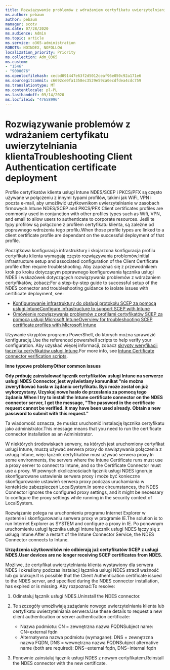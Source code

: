 ```yaml
---
title: Rozwiązywanie problemów z wdrażaniem certyfikatu uwierzytelniania klienta
ms.author: pebaum
author: pebaum
manager: scotv
ms.date: 07/28/2020
ms.audience: Admin
ms.topic: article
ms.service: o365-administration
ROBOTS: NOINDEX, NOFOLLOW
localization_priority: Priority
ms.collection: Adm_O365
ms.custom:
- "1546"
- "9000076"
ms.openlocfilehash: cecbd091447e63f2d5012ceaf96e050c92a171e6
ms.sourcegitcommit: c6692ce0fa1358ec3529e59ca0ecdfdea4cdc759
ms.translationtype: MT
ms.contentlocale: pl-PL
ms.lasthandoff: 09/14/2020
ms.locfileid: "47658996"
---
```

# <a name="troubleshooting-client-authentication-certificate-deployment"></a><span data-ttu-id="e57ed-102">Rozwiązywanie problemów z wdrażaniem certyfikatu uwierzytelniania klienta</span><span class="sxs-lookup"><span data-stu-id="e57ed-102">Troubleshooting Client Authentication certificate deployment</span></span>

<span data-ttu-id="e57ed-103">Profile certyfikatów klienta usługi Intune NDES/SCEP i PKCS/PFX są często używane w połączeniu z innymi typami profilów, takimi jak WiFi, VPN i poczta e-mail, aby umożliwić użytkownikom uwierzytelnianie w zasobach firmowych.</span><span class="sxs-lookup"><span data-stu-id="e57ed-103">Intune NDES/SCEP and PKCS/PFX Client certificates profiles are commonly used in conjunction with other profiles types such as Wifi, VPN, and email to allow users to authenticate to corporate resources.</span></span> <span data-ttu-id="e57ed-104">Jeśli te typy profilów są połączone z profilem certyfikatu klienta, są zależne od poprawnego wdrożenia tego profilu.</span><span class="sxs-lookup"><span data-stu-id="e57ed-104">When those profile types are linked to a client certificate profile are dependant on the successful deployment of that profile.</span></span>

<span data-ttu-id="e57ed-105">Początkowa konfiguracja infrastruktury i skojarzona konfiguracja profilu certyfikatu klienta wymagają często rozwiązywania problemów.</span><span class="sxs-lookup"><span data-stu-id="e57ed-105">Initial infrastructure setup and associated configuration of the Client Certificate profile often require troubleshooting.</span></span> <span data-ttu-id="e57ed-106">Aby zapoznać się z przewodnikiem krok po kroku dotyczącym poprawnego konfigurowania łącznika usługi NDES i wskazówek dotyczących rozwiązywania problemów z wdrażaniem certyfikatów, zobacz:</span><span class="sxs-lookup"><span data-stu-id="e57ed-106">For a step-by-step guide to successful setup of the NDES connector and troubleshooting guidance to isolate issues with certificate deployment, see:</span></span> 

- [<span data-ttu-id="e57ed-107">Konfigurowanie infrastruktury do obsługi protokołu SCEP za pomocą usługi Intune</span><span class="sxs-lookup"><span data-stu-id="e57ed-107">Configure infrastructure to support SCEP with Intune</span></span>](https://support.microsoft.com/help/4459540/troubleshoot-ndes-configuration-for-use-with-intune)
- [<span data-ttu-id="e57ed-108">Omówienie rozwiązywania problemów z profilami certyfikatów SCEP za pomocą usługi Microsoft Intune</span><span class="sxs-lookup"><span data-stu-id="e57ed-108">Overview for troubleshooting SCEP certificate profiles with Microsoft Intune</span></span>](https://support.microsoft.com/help/4457481/troubleshooting-scep-certificate-profile-deployment-in-intune)

<span data-ttu-id="e57ed-109">Używanie skryptów programu PowerShell, do których można sprawdzić konfigurację.</span><span class="sxs-lookup"><span data-stu-id="e57ed-109">Use the referenced powershell scripts to help verify your configuration.</span></span> <span data-ttu-id="e57ed-110">Aby uzyskać więcej informacji, zobacz [skrypty weryfikacji łącznika certyfikatów usługi Intune](https://github.com/microsoftgraph/powershell-intune-samples/tree/master/CertificationAuthority).</span><span class="sxs-lookup"><span data-stu-id="e57ed-110">For more info, see [Intune Certificate connector verification scripts](https://github.com/microsoftgraph/powershell-intune-samples/tree/master/CertificationAuthority).</span></span>

  
<span data-ttu-id="e57ed-111">**Inne typowe problemy**</span><span class="sxs-lookup"><span data-stu-id="e57ed-111">**Other common issues**</span></span>

<span data-ttu-id="e57ed-112">**Gdy próbuję zainstalować łącznik certyfikatów usługi Intune na serwerze usługi NDES Connector, jest wyświetlany komunikat "nie można zweryfikować hasła w żądaniu certyfikatu. Być może został on już wykorzystany. Uzyskaj nowe hasło do przesłania za pomocą tego żądania.**</span><span class="sxs-lookup"><span data-stu-id="e57ed-112">**When I try to install the Intune certificate connector on the NDES connector server, I get the message, "The password in the certificate request cannot be verified. It may have been used already. Obtain a new password to submit with this request."**</span></span>  

<span data-ttu-id="e57ed-113">Ta wiadomość oznacza, że musisz uruchomić instalację łącznika certyfikatu jako administrator.</span><span class="sxs-lookup"><span data-stu-id="e57ed-113">This message means that you need to run the certificate connector installation as an Administrator.</span></span>

<span data-ttu-id="e57ed-114">W niektórych środowiskach serwery, na których jest uruchomiony certyfikat usługi Intune, muszą używać serwera proxy do nawiązywania połączenia z usługą Intune, więc łącznik certyfikatów musi używać serwera proxy.</span><span class="sxs-lookup"><span data-stu-id="e57ed-114">In some environments, the servers where the Intune Certificate runs must use a proxy server to connect to Intune, and so the Certificate Connector must use a proxy.</span></span> <span data-ttu-id="e57ed-115">W pewnych okolicznościach łącznik usługi NDES ignoruje skonfigurowane ustawienia serwera proxy i może być konieczne skonfigurowanie ustawień serwera proxy podczas uruchamiania w kontekście zabezpieczeń LocalSystem.</span><span class="sxs-lookup"><span data-stu-id="e57ed-115">In some circumstances, the NDES Connector ignores the configured proxy settings, and it might be necessary to configure the proxy settings while running in the security context of LocalSystem.</span></span> 
 
<span data-ttu-id="e57ed-116">Rozwiązanie polega na uruchomieniu programu Internet Explorer w systemie i skonfigurowaniu serwera proxy w programie IE.</span><span class="sxs-lookup"><span data-stu-id="e57ed-116">The solution is to run Internet Explorer as SYSTEM and configure a proxy in IE.</span></span> <span data-ttu-id="e57ed-117">Po ponownym uruchomieniu usługi łącznika usługi Intune łącznik usługi NDES łączy się z usługą Intune.</span><span class="sxs-lookup"><span data-stu-id="e57ed-117">After a restart of the Intune Connector Service, the NDES Connector connects to Intune.</span></span>

<span data-ttu-id="e57ed-118">**Urządzenia użytkowników nie odbierają już certyfikatów SCEP z usługi NDES.**</span><span class="sxs-lookup"><span data-stu-id="e57ed-118">**User devices are no longer receiving SCEP certificates from NDES.**</span></span>

<span data-ttu-id="e57ed-119">Możliwe, że certyfikat uwierzytelniania klienta wystawiony dla serwera NDES i określony podczas instalacji łącznika usługi NDES stracił ważność lub go brakuje.</span><span class="sxs-lookup"><span data-stu-id="e57ed-119">It is possible that the Client Authentication certificate issued to the NDES server, and specified during the NDES connector installation, has expired or is missing.</span></span> <span data-ttu-id="e57ed-120">Aby rozpoznać:</span><span class="sxs-lookup"><span data-stu-id="e57ed-120">To resolve:</span></span> 
 
1. <span data-ttu-id="e57ed-121">Odinstaluj łącznik usługi NDES.</span><span class="sxs-lookup"><span data-stu-id="e57ed-121">Uninstall the NDES connector.</span></span>  
2. <span data-ttu-id="e57ed-122">Te szczegóły umożliwiają zażądanie nowego uwierzytelniania klienta lub certyfikatu uwierzytelniania serwera:</span><span class="sxs-lookup"><span data-stu-id="e57ed-122">Use these details to request a new client authentication or server authentication certificate:</span></span> 
 
    - <span data-ttu-id="e57ed-123">Nazwa podmiotu: CN = zewnętrzna nazwa FQDN</span><span class="sxs-lookup"><span data-stu-id="e57ed-123">Subject name: CN=external fqdn</span></span>  
    - <span data-ttu-id="e57ed-124">Alternatywna nazwa podmiotu (wymagane): DNS = zewnętrzna nazwa FQDN, DNS = wewnętrzna nazwa FQDN</span><span class="sxs-lookup"><span data-stu-id="e57ed-124">Subject alternative name (both are required): DNS=external fqdn, DNS=internal fqdn</span></span> 
 
3. <span data-ttu-id="e57ed-125">Ponownie zainstaluj łącznik usługi NDES z nowym certyfikatem.</span><span class="sxs-lookup"><span data-stu-id="e57ed-125">Reinstall the NDES connector with the new certificate.</span></span>